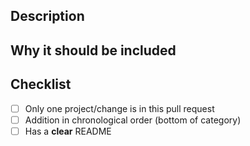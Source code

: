 <!--- Provide a general summary of your changes in the Title above -->

## Description
<!--- Describe your changes in detail -->
 
## Why it should be included 

## Checklist
<!--- Go over all the following points, and put an `x` in all the boxes that apply. -->
<!--- If you're unsure about any of these, don't hesitate to ask. We're here to help! -->
- [ ] Only one project/change is in this pull request
- [ ] Addition in chronological order (bottom of category)
- [ ] Has a **clear** README

